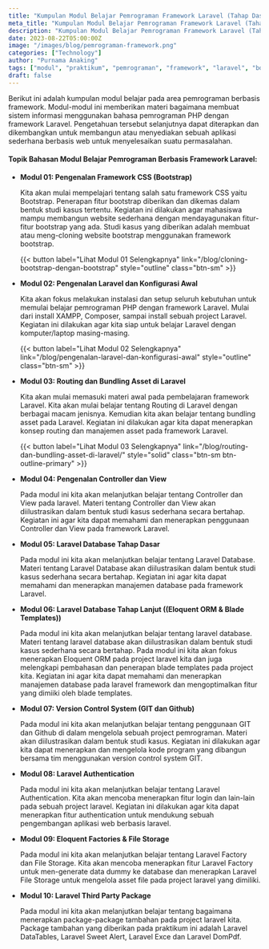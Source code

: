```yaml
---
title: "Kumpulan Modul Belajar Pemrograman Framework Laravel (Tahap Dasar)"
meta_title: "Kumpulan Modul Belajar Pemrograman Framework Laravel (Tahap Dasar)"
description: "Kumpulan Modul Belajar Pemrograman Framework Laravel (Tahap Dasar)"
date: 2023-08-22T05:00:00Z
image: "/images/blog/pemrograman-framework.png"
categories: ["Technology"]
author: "Purnama Anaking"
tags: ["modul", "praktikum", "pemrograman", "framework", "laravel", "bootstrap"]
draft: false
---
```


Berikut ini adalah kumpulan modul belajar pada area pemrograman berbasis framework. Modul-modul ini memberikan materi bagaimana membuat sistem informasi menggunakan bahasa pemrograman PHP dengan framework Laravel. Pengetahuan tersebut selanjutnya dapat diterapkan dan dikembangkan untuk membangun atau menyediakan sebuah aplikasi sederhana berbasis web untuk menyelesaikan suatu permasalahan.

#### Topik Bahasan Modul Belajar Pemrograman Berbasis Framework Laravel:

- **Modul 01: Pengenalan Framework CSS (Bootstrap)**

  Kita akan mulai mempelajari tentang salah satu framework CSS yaitu Bootstrap. Penerapan fitur bootstrap diberikan dan dikemas dalam bentuk studi kasus tertentu. Kegiatan ini dilakukan agar mahasiswa mampu membangun website sederhana dengan mendayagunakan fitur-fitur bootstrap yang ada. Studi kasus yang diberikan adalah membuat atau meng-cloning website bootstrap menggunakan framework bootstrap.

  {{< button label="Lihat Modul 01 Selengkapnya" link="/blog/cloning-bootstrap-dengan-bootstrap" style="outline" class="btn-sm" >}}

- **Modul 02: Pengenalan Laravel dan Konfigurasi Awal**

  Kita akan fokus melakukan instalasi dan setup seluruh kebutuhan untuk memulai belajar pemrograman PHP dengan framework Laravel. Mulai dari install XAMPP, Composer, sampai install sebuah project Laravel. Kegiatan ini dilakukan agar kita siap untuk belajar Laravel dengan komputer/laptop masing-masing.

  {{< button label="Lihat Modul 02 Selengkapnya" link="/blog/pengenalan-laravel-dan-konfigurasi-awal" style="outline" class="btn-sm" >}}

- **Modul 03: Routing dan Bundling Asset di Laravel**

  Kita akan mulai memasuki materi awal pada pembelajaran framework Laravel. Kita akan mulai belajar tentang Routing di Laravel dengan berbagai macam jenisnya. Kemudian kita akan belajar tentang bundling asset pada Laravel. Kegiatan ini dilakukan agar kita dapat menerapkan konsep routing dan manajemen asset pada framework Laravel.

  {{< button label="Lihat Modul 03 Selengkapnya" link="/blog/routing-dan-bundling-asset-di-laravel/" style="solid" class="btn-sm btn-outline-primary" >}}

- **Modul 04: Pengenalan Controller dan View**

  Pada modul ini kita akan melanjutkan belajar tentang Controller dan View pada laravel. Materi tentang Controller dan View akan diilustrasikan dalam bentuk studi kasus sederhana secara bertahap. Kegiatan ini agar kita dapat memahami dan menerapkan penggunaan Controller dan View pada framework Laravel.

  <!-- {{< button label="Lihat Modul 04 Selengkapnya" link="/" style="solid" class="btn-sm btn-outline-primary" >}} -->

- **Modul 05: Laravel Database Tahap Dasar**

  Pada modul ini kita akan melanjutkan belajar tentang Laravel Database. Materi tentang Laravel Database akan diilustrasikan dalam bentuk studi kasus sederhana secara bertahap. Kegiatan ini agar kita dapat memahami dan menerapkan manajemen database pada framework Laravel.

  <!-- {{< button label="Lihat Modul 05 Selengkapnya" link="/" style="solid" class="btn-sm btn-outline-primary" >}} -->

- **Modul 06: Laravel Database Tahap Lanjut ((Eloquent ORM & Blade Templates))**

  Pada modul ini kita akan melanjutkan belajar tentang laravel database. Materi tentang laravel database akan diilustrasikan dalam bentuk studi kasus sederhana secara bertahap. Pada modul ini kita akan fokus menerapkan Eloquent ORM pada project laravel kita dan juga melengkapi pembahasan dan penerapan blade templates pada project kita. Kegiatan ini agar kita dapat memahami dan menerapkan manajemen database pada laravel framework dan mengoptimalkan fitur yang dimiiki oleh blade templates.

  <!-- {{< button label="Lihat Modul 06 Selengkapnya" link="/" style="solid" class="btn-sm btn-outline-primary" >}} -->

- **Modul 07: Version Control System (GIT dan Github)**

  Pada modul ini kita akan melanjutkan belajar tentang penggunaan GIT dan Github di dalam mengelola sebuah project pemrograman. Materi akan diilustrasikan dalam bentuk studi kasus. Kegiatan ini dilakukan agar kita dapat menerapkan dan mengelola kode program yang dibangun bersama tim menggunakan version control system GIT.

  <!-- {{< button label="Lihat Modul 07 Selengkapnya" link="/" style="solid" class="btn-sm btn-outline-primary" >}} -->

- **Modul 08: Laravel Authentication**

  Pada modul ini kita akan melanjutkan belajar tentang Laravel Authentication. Kita akan mencoba menerapkan fitur login dan lain-lain pada sebuah project laravel. Kegiatan ini dilakukan agar kita dapat menerapkan fitur authentication untuk mendukung sebuah pengembangan aplikasi web berbasis laravel.

  <!-- {{< button label="Lihat Modul 08 Selengkapnya" link="/" style="solid" class="btn-sm btn-outline-primary" >}} -->

- **Modul 09: Eloquent Factories & File Storage**

  Pada modul ini kita akan melanjutkan belajar tentang Laravel Factory dan File Storage. Kita akan mencoba menerapkan fitur Laravel Factory untuk men-generate data dummy ke database dan menerapkan Laravel File Storage untuk mengelola asset file pada project laravel yang dimiliki.

  <!-- {{< button label="Lihat Modul 09 Selengkapnya" link="/" style="solid" class="btn-sm btn-outline-primary" >}} -->

- **Modul 10: Laravel Third Party Package**

  Pada modul ini kita akan melanjutkan belajar tentang bagaimana menerapkan package-package tambahan pada project laravel kita. Package tambahan yang diberikan pada praktikum ini adalah Laravel DataTables, Laravel Sweet Alert, Laravel Exce dan Laravel DomPdf. 

  <!-- {{< button label="Lihat Modul 10 Selengkapnya" link="/" style="solid"class="btn-sm btn-outline-primary" >}} -->




